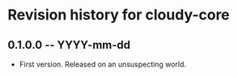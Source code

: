 # Revision history for cloudy-core

## 0.1.0.0  -- YYYY-mm-dd

* First version. Released on an unsuspecting world.
